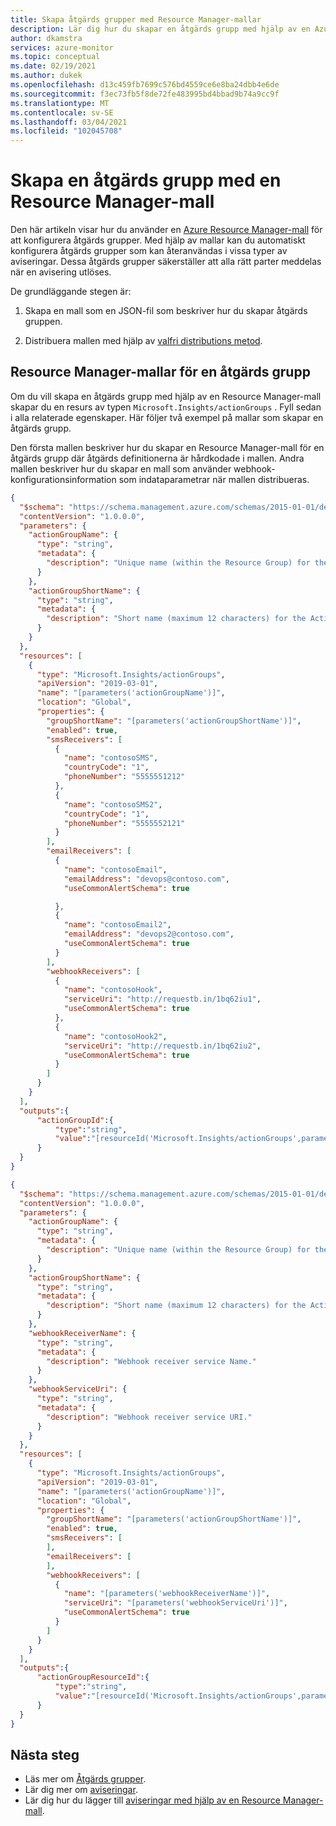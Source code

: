 ```yaml
---
title: Skapa åtgärds grupper med Resource Manager-mallar
description: Lär dig hur du skapar en åtgärds grupp med hjälp av en Azure Resource Manager mall.
author: dkamstra
services: azure-monitor
ms.topic: conceptual
ms.date: 02/19/2021
ms.author: dukek
ms.openlocfilehash: d13c459fb7699c576bd4559ce6e8ba24dbb4e6de
ms.sourcegitcommit: f3ec73fb5f8de72fe483995bd4bbad9b74a9cc9f
ms.translationtype: MT
ms.contentlocale: sv-SE
ms.lasthandoff: 03/04/2021
ms.locfileid: "102045708"
---
```

# <a name="create-an-action-group-with-a-resource-manager-template"></a>Skapa en åtgärds grupp med en Resource Manager-mall
Den här artikeln visar hur du använder en [Azure Resource Manager-mall](../../azure-resource-manager/templates/template-syntax.md) för att konfigurera åtgärds grupper. Med hjälp av mallar kan du automatiskt konfigurera åtgärds grupper som kan återanvändas i vissa typer av aviseringar. Dessa åtgärds grupper säkerställer att alla rätt parter meddelas när en avisering utlöses.

De grundläggande stegen är:

1. Skapa en mall som en JSON-fil som beskriver hur du skapar åtgärds gruppen.

2. Distribuera mallen med hjälp av [valfri distributions metod](../../azure-resource-manager/templates/deploy-powershell.md).

## <a name="resource-manager-templates-for-an-action-group"></a>Resource Manager-mallar för en åtgärds grupp

Om du vill skapa en åtgärds grupp med hjälp av en Resource Manager-mall skapar du en resurs av typen `Microsoft.Insights/actionGroups` . Fyll sedan i alla relaterade egenskaper. Här följer två exempel på mallar som skapar en åtgärds grupp.

Den första mallen beskriver hur du skapar en Resource Manager-mall för en åtgärds grupp där åtgärds definitionerna är hårdkodade i mallen. Andra mallen beskriver hur du skapar en mall som använder webhook-konfigurationsinformation som indataparametrar när mallen distribueras.

```json
{
  "$schema": "https://schema.management.azure.com/schemas/2015-01-01/deploymentTemplate.json#",
  "contentVersion": "1.0.0.0",
  "parameters": {
    "actionGroupName": {
      "type": "string",
      "metadata": {
        "description": "Unique name (within the Resource Group) for the Action group."
      }
    },
    "actionGroupShortName": {
      "type": "string",
      "metadata": {
        "description": "Short name (maximum 12 characters) for the Action group."
      }
    }
  },
  "resources": [
    {
      "type": "Microsoft.Insights/actionGroups",
      "apiVersion": "2019-03-01",
      "name": "[parameters('actionGroupName')]",
      "location": "Global",
      "properties": {
        "groupShortName": "[parameters('actionGroupShortName')]",
        "enabled": true,
        "smsReceivers": [
          {
            "name": "contosoSMS",
            "countryCode": "1",
            "phoneNumber": "5555551212"
          },
          {
            "name": "contosoSMS2",
            "countryCode": "1",
            "phoneNumber": "5555552121"
          }
        ],
        "emailReceivers": [
          {
            "name": "contosoEmail",
            "emailAddress": "devops@contoso.com",
            "useCommonAlertSchema": true

          },
          {
            "name": "contosoEmail2",
            "emailAddress": "devops2@contoso.com",
            "useCommonAlertSchema": true
          }
        ],
        "webhookReceivers": [
          {
            "name": "contosoHook",
            "serviceUri": "http://requestb.in/1bq62iu1",
            "useCommonAlertSchema": true
          },
          {
            "name": "contosoHook2",
            "serviceUri": "http://requestb.in/1bq62iu2",
            "useCommonAlertSchema": true
          }
        ]
      }
    }
  ],
  "outputs":{
      "actionGroupId":{
          "type":"string",
          "value":"[resourceId('Microsoft.Insights/actionGroups',parameters('actionGroupName'))]"
      }
  }
}
```

```json
{
  "$schema": "https://schema.management.azure.com/schemas/2015-01-01/deploymentTemplate.json#",
  "contentVersion": "1.0.0.0",
  "parameters": {
    "actionGroupName": {
      "type": "string",
      "metadata": {
        "description": "Unique name (within the Resource Group) for the Action group."
      }
    },
    "actionGroupShortName": {
      "type": "string",
      "metadata": {
        "description": "Short name (maximum 12 characters) for the Action group."
      }
    },
    "webhookReceiverName": {
      "type": "string",
      "metadata": {
        "description": "Webhook receiver service Name."
      }
    },    
    "webhookServiceUri": {
      "type": "string",
      "metadata": {
        "description": "Webhook receiver service URI."
      }
    }    
  },
  "resources": [
    {
      "type": "Microsoft.Insights/actionGroups",
      "apiVersion": "2019-03-01",
      "name": "[parameters('actionGroupName')]",
      "location": "Global",
      "properties": {
        "groupShortName": "[parameters('actionGroupShortName')]",
        "enabled": true,
        "smsReceivers": [
        ],
        "emailReceivers": [
        ],
        "webhookReceivers": [
          {
            "name": "[parameters('webhookReceiverName')]",
            "serviceUri": "[parameters('webhookServiceUri')]",
            "useCommonAlertSchema": true
          }
        ]
      }
    }
  ],
  "outputs":{
      "actionGroupResourceId":{
          "type":"string",
          "value":"[resourceId('Microsoft.Insights/actionGroups',parameters('actionGroupName'))]"
      }
  }
}
```


## <a name="next-steps"></a>Nästa steg
* Läs mer om [Åtgärds grupper](./action-groups.md).
* Lär dig mer om [aviseringar](./alerts-overview.md).
* Lär dig hur du lägger till [aviseringar med hjälp av en Resource Manager-mall](./alerts-activity-log.md).